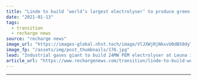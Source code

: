 ```yaml
---
title: "Linde to build ‘world’s largest electrolyser’ to produce green hydrogen"
date: "2021-01-13"
tags: 
  - transition
  - recharge news
source: "recharge news"
image_url: "https://images-global.nhst.tech/image/VlJXWjRjNkxvU0dBS0dyTXVRaG1ZcFF6YUtLK2ZjTGdabCtwZjhyRXFrcz0=/nhst/binary/26a2f16a728bf251299ccfba3219ed9b"
image_fp: "/assets/img/post_thumbnails/176.jpg"
lead: "Industrial gases giant to build 24MW PEM electrolyser at Leuna in Germany by the second half of 2022"
article_url: "https://www.rechargenews.com/transition/linde-to-build-world-s-largest-electrolyser-to-produce-green-hydrogen/2-1-944080"
---
```


---
